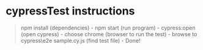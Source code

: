 # cypressTest instructions
> npm install (dependencies) -
> npm start (run program) -
> cypress:open (open cypress) -
> choose chrome (browser to run the test) -
> browse to cypress\e2e sample.cy.js (find test file) -
> Done!
